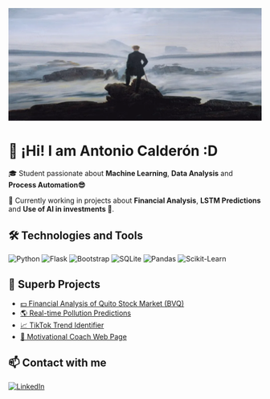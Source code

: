 ![MasterHead](https://github.com/AntonioCMP/AntonioCMP/blob/main/Elcaminanteenelmardenubes.webp)
# 👋 ¡Hi! I am Antonio Calderón :D

🎓 Student passionate about **Machine Learning**, **Data Analysis** and **Process Automation😎**

🚀 Currently working in projects about **Financial Analysis**, **LSTM Predictions** and **Use of AI in investments 💸**.

## 🛠️ Technologies and Tools
![Python](https://img.shields.io/badge/Python-3776AB?style=flat&logo=python&logoColor=white)
![Flask](https://img.shields.io/badge/Flask-000000?style=flat&logo=flask&logoColor=white)
![Bootstrap](https://img.shields.io/badge/Bootstrap-563D7C?style=flat&logo=bootstrap&logoColor=white)
![SQLite](https://img.shields.io/badge/SQLite-003B57?style=flat&logo=sqlite&logoColor=white)
![Pandas](https://img.shields.io/badge/Pandas-150458?style=flat&logo=pandas)
![Scikit-Learn](https://img.shields.io/badge/ScikitLearn-F7931E?style=flat&logo=scikitlearn&logoColor=white)

## 🚀 Superb Projects
- [💵 Financial Analysis of Quito Stock Market (BVQ)](https://github.com/AntonioCMP/BVQ-Scraper)
- [🌎 Real-time Pollution Predictions](https://github.com/AntonioCMP/TrabajoFinalProgra1)
- [📈 TikTok Trend Identifier](https://github.com/AntonioCMP/Trend_Scraper_TikTok)
- [🎯 Motivational Coach Web Page](https://github.com/AntonioCMP/Web_HMG)

## 📫 Contact with me
[![LinkedIn](https://img.shields.io/badge/LinkedIn-0077B5?style=flat&logo=linkedin&logoColor=white)](https://www.linkedin.com/in/antonio-calder%C3%B3n-6b1136383/)


